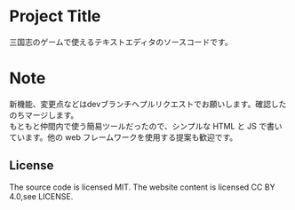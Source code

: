 # Project Title

三国志のゲームで使えるテキストエディタのソースコードです。

# Note

新機能、変更点などはdevブランチへプルリクエストでお願いします。確認したのちマージします。  
もともと仲間内で使う簡易ツールだったので、シンプルな HTML と JS で書いています。他の web フレームワークを使用する提案も歓迎です。

## License

The source code is licensed MIT. The website content is licensed CC BY 4.0,see LICENSE.
